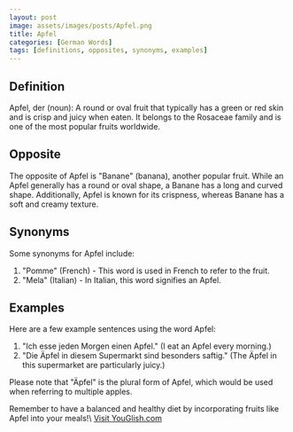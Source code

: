 ```yaml
---
layout: post
image: assets/images/posts/Apfel.png
title: Apfel
categories: [German Words]
tags: [definitions, opposites, synonyms, examples]
---
```


## Definition
Apfel, der (noun): A round or oval fruit that typically has a green or red skin and is crisp and juicy when eaten. It belongs to the Rosaceae family and is one of the most popular fruits worldwide.

## Opposite
The opposite of Apfel is "Banane" (banana), another popular fruit. While an Apfel generally has a round or oval shape, a Banane has a long and curved shape. Additionally, Apfel is known for its crispness, whereas Banane has a soft and creamy texture.

## Synonyms
Some synonyms for Apfel include:

1. "Pomme" (French) - This word is used in French to refer to the fruit.
2. "Mela" (Italian) - In Italian, this word signifies an Apfel.

## Examples
Here are a few example sentences using the word Apfel:

1. "Ich esse jeden Morgen einen Apfel." (I eat an Apfel every morning.)
2. "Die Äpfel in diesem Supermarkt sind besonders saftig." (The Äpfel in this supermarket are particularly juicy.)

Please note that "Äpfel" is the plural form of Apfel, which would be used when referring to multiple apples.

Remember to have a balanced and healthy diet by incorporating fruits like Apfel into your meals!\ <a id="yg-widget-0" class="youglish-widget" data-query="Apfel" data-lang="german" data-components="8412" data-auto-start="0" data-bkg-color="theme_light" data-title="How%20to%20pronounce%20Apfel%20in%20German"  rel="nofollow" href="https://youglish.com">Visit YouGlish.com</a><script async src="https://youglish.com/public/emb/widget.js" charset="utf-8"></script>